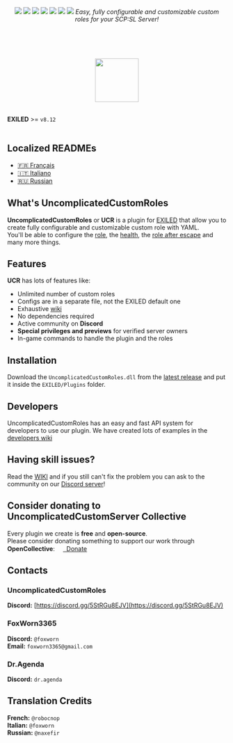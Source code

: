 <div align="center"><a href="https://github.com/UncomplicatedCustomServer/UncomplicatedCustomRoles/releases/latest"><img src="https://img.shields.io/github/v/release/UncomplicatedCustomServer/UncomplicatedCustomRoles"></a> <a href="https://github.com/UncomplicatedCustomServer/UncomplicatedCustomRoles/releases/latest"><img src="https://img.shields.io/github/downloads/UncomplicatedCustomServer/UncomplicatedCustomRoles/total"></a> <a href="https://github.com/UncomplicatedCustomServer/UncomplicatedCustomRoles/pulls"><img src="https://img.shields.io/github/issues-pr/UncomplicatedCustomServer/UncomplicatedCustomRoles"></a> <a href="https://github.com/UncomplicatedCustomServer/UncomplicatedCustomRoles/pulls"><img src="https://img.shields.io/github/issues-pr-closed/UncomplicatedCustomServer/UncomplicatedCustomRoles"></a> <a href="https://github.com/UncomplicatedCustomServer/UncomplicatedCustomRoles/commits/main/"><img src="https://badgen.net/github/commits/UncomplicatedCustomServer/UncomplicatedCustomRoles/main"></a> <img src="https://img.shields.io/badge/Verified_Exiled_Plugin-ss">

  <img src="https://raw.githubusercontent.com/UncomplicatedCustomServer/UncomplicatedCustomRoles/refs/heads/resources/ucr_promo_banner.png">
  <i>Easy, fully configurable and customizable custom roles for your SCP:SL Server!</i>

  <br><br>
  <br><br>
    <a href='https://discord.gg/5StRGu8EJV'><img src='https://www.allkpop.com/upload/2021/01/content/262046/1611711962-discord-button.png' height="100"></a>
  <br><br>
</div>

**EXILED** >= `v8.12`
<br><br>

## Localized READMEs
- [&#127467;&#127479; Français](https://github.com/UncomplicatedCustomServer/UncomplicatedCustomRoles/blob/main/Localization/README-FR.md)
- [&#x1F1EE;&#x1F1F9; Italiano](https://github.com/UncomplicatedCustomServer/UncomplicatedCustomRoles/blob/main/Localization/README-IT.md)
- [&#127479;&#127482; Russian](https://github.com/UncomplicatedCustomServer/UncomplicatedCustomRoles/blob/main/Localization/README-RU.md)

## What's UncomplicatedCustomRoles
**UncomplicatedCustomRoles** or **UCR** is a plugin for [EXILED](https://github.com/Exiled-Team/EXILED) that allow you to create fully configurable and customizable custom role with YAML.\
You'll be able to configure the <ins>role</ins>, the <ins>health</ins>, the <ins>role after escape</ins> and many more things. 

## Features
**UCR** has lots of features like:
- Unlimited number of custom roles
- Configs are in a separate file, not the EXILED default one
- Exhaustive [wiki](https://github.com/UncomplicatedCustomServer/UncomplicatedCustomRoles/wiki)
- No dependencies required
- Active community on **Discord**
- __Special privileges and previews__ for verified server owners
- In-game commands to handle the plugin and the roles

## Installation
Download the `UncomplicatedCustomRoles.dll` from the [latest release](https://github.com/UncomplicatedCustomServer/UncomplicatedCustomRoles/releases/latest) and put it inside the `EXILED/Plugins` folder.

## Developers
UncomplicatedCustomRoles has an easy and fast API system for developers to use our plugin.
We have created lots of examples in the [developers wiki](https://github.com/UncomplicatedCustomServer/UncomplicatedCustomRoles/wiki/Developers-World)

## Having skill issues?
Read the [WIKI](https://github.com/UncomplicatedCustomServer/UncomplicatedCustomRoles/wiki) and if you still can't fix the problem you can ask to the community on our [Discord server](https://discord.gg/5StRGu8EJV)!

## Consider donating to UncomplicatedCustomServer Collective
Every plugin we create is **free** and **open-source**.\
Please consider donating something to support our work through **OpenCollective**: 
<a href="https://opencollective.com/ucs"><img height="15" src="https://raw.githubusercontent.com/UncomplicatedCustomServer/UncomplicatedCustomRoles/refs/heads/resources/oc_icon.png">&nbsp;&nbsp;Donate</a>

## Contacts
### UncomplicatedCustomRoles
  **Discord:** [https://discord.gg/5StRGu8EJV](https://discord.gg/5StRGu8EJV)

### FoxWorn3365
  **Discord:** `@foxworn`\
  **Email:** `foxworn3365@gmail.com`
### Dr.Agenda
  **Discord:** `dr.agenda`

## Translation Credits
**French:** `@robocnop`\
**Italian:** `@foxworn`\
**Russian:** `@naxefir`
